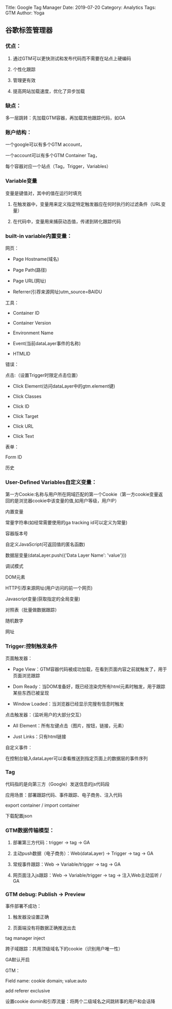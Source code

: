 Title: Google Tag Manager
Date: 2019-07-20
Category: Analytics
Tags: GTM
Author: Yoga

## 谷歌标签管理器

### 优点：

1. 通过GTM可以更快测试和发布代码而不需要在站点上硬编码

2. 个性化跟踪

3. 管理更有效

4. 提高网站加载速度，优化了异步加载

### 缺点：

多一层跳转：先加载GTM容器，再加载其他跟踪代码，如GA

### 账户结构：

一个google可以有多个GTM account，

一个account可以有多个GTM Container Tag，

每个容器对应一个站点（Tag，Trigger，Variables）

### Variable变量

变量是键值对，其中的值在运行时填充

1. 在触发器中，变量用来定义指定特定触发器应在何时执行的过滤条件（URL变量）

2. 在代码中，变量用来捕获动态值，传递到转化跟踪代码

### built-in variable内置变量：

网页：

* Page Hostname(域名)

* Page Path(路径)

* Page URL(网址)

* Referrer(引荐来源网址)utm_source=BAIDU

工具：

* Container ID

* Container Version

* Environment Name

* Event(当前dataLayer事件的名称)

* HTMLID

错误：

点击:（设置Trigger时限定点击位置）

* Click Element(访问dataLayer中的gtm.element键)

* Click Classes

* Click ID

* Click Target

* Click URL

* Click Text

表单：

Form ID

历史

### User-Defined Variables自定义变量：

第一方Cookie:名称与用户所在网域匹配的第一个Cookie（第一方cookie变量返回的是浏览器cookie中该变量的值,如用户等级，用户IP）

内置变量

常量字符串(如经常需要使用的ga tracking id可以定义为常量)

容器版本号

自定义JavaScript(可返回值的匿名函数)

数据层变量(dataLayer.push({'Data Layer Name': 'value'}))

调试模式

DOM元素

HTTP引荐来源网址(用户访问的前一个网页)

Javascript变量(获取指定的全局变量)

对照表（批量做数据跟踪）

随机数字

网址


### Trigger:控制触发条件

页面触发器：

* Page View：GTM容器代码被成功加载，在看到页面内容之前就触发了，用于页面浏览跟踪

* Dom Ready：当DOM准备好，既已经渲染完所有html元素时触发，用于跟踪某些东西已被呈现

* Window Loaded：当浏览器已经显示完搜有信息时触发

点击触发器：（监听用户的大部分交互）

* All Element：所有左键点击（图片，按钮，链接，元素）

* Just Links：只有html链接

自定义事件：

在控制台输入dataLayer可以查看推送到指定页面上的数据层的事件序列

### Tag

代码指的是向第三方（Google）发送信息的js代码段

应用场景：部署跟踪代码、事件跟踪、电子商务、注入代码

export container / import container

下载配置json

### GTM数据传输模型：

1. 部署第三方代码：trigger -> tag -> GA

2. 主动push数据（电子商务）：Web(dataLayer) -> Trigger -> tag -> GA

3. 常规事件跟踪：Web -> Variable/trigger -> tag -> GA

4. 网页面注入js跟踪：Web -> Variable/trigger -> tag -> 注入Web主动监听 / GA

### GTM debug: Publish -> Preview

事件部署不成功：

1. 触发器没设置正确

2. 页面端没有将数据正确推送出去

tag manager inject


跨子域跟踪：共用顶级域名下的cookie（识别用户唯一性）

GA默认开启

GTM：

Field name: cookie domain; value:auto

add referer exclusive

设置cookie domin和引荐流量：将两个二级域名之间跳转事的用户和会话降











